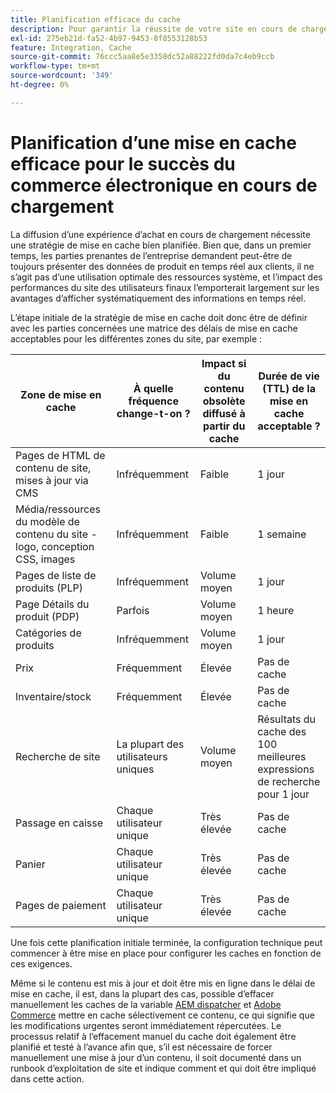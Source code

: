 ```yaml
---
title: Planification efficace du cache
description: Pour garantir la réussite de votre site en cours de chargement, reportez-vous aux points de référence recommandés pour la mise en cache.
exl-id: 275eb21d-fa52-4b97-9453-8f8553128b53
feature: Integration, Cache
source-git-commit: 76ccc5aa8e5e3358dc52a88222fd0da7c4eb9ccb
workflow-type: tm+mt
source-wordcount: '349'
ht-degree: 0%

---
```


# Planification d’une mise en cache efficace pour le succès du commerce électronique en cours de chargement

La diffusion d’une expérience d’achat en cours de chargement nécessite une stratégie de mise en cache bien planifiée. Bien que, dans un premier temps, les parties prenantes de l’entreprise demandent peut-être de toujours présenter des données de produit en temps réel aux clients, il ne s’agit pas d’une utilisation optimale des ressources système, et l’impact des performances du site des utilisateurs finaux l’emporterait largement sur les avantages d’afficher systématiquement des informations en temps réel.

L’étape initiale de la stratégie de mise en cache doit donc être de définir avec les parties concernées une matrice des délais de mise en cache acceptables pour les différentes zones du site, par exemple :

| Zone de mise en cache | À quelle fréquence change-t-on ? | Impact si du contenu obsolète diffusé à partir du cache | Durée de vie (TTL) de la mise en cache acceptable ? |
|---------------------------------------------------------------|--------------------|-------------------------------------------|-----------------------------------------------------|
| Pages de HTML de contenu de site, mises à jour via CMS | Infréquemment | Faible | 1 jour |
| Média/ressources du modèle de contenu du site - logo, conception CSS, images | Infréquemment | Faible | 1 semaine |
| Pages de liste de produits (PLP) | Infréquemment | Volume moyen | 1 jour |
| Page Détails du produit (PDP) | Parfois | Volume moyen | 1 heure |
| Catégories de produits | Infréquemment | Volume moyen | 1 jour |
| Prix | Fréquemment | Élevée | Pas de cache |
| Inventaire/stock | Fréquemment | Élevée | Pas de cache |
| Recherche de site | La plupart des utilisateurs uniques | Volume moyen | Résultats du cache des 100 meilleures expressions de recherche pour 1 jour |
| Passage en caisse | Chaque utilisateur unique | Très élevée | Pas de cache |
| Panier | Chaque utilisateur unique | Très élevée | Pas de cache |
| Pages de paiement | Chaque utilisateur unique | Très élevée | Pas de cache |

Une fois cette planification initiale terminée, la configuration technique peut commencer à être mise en place pour configurer les caches en fonction de ces exigences.

Même si le contenu est mis à jour et doit être mis en ligne dans le délai de mise en cache, il est, dans la plupart des cas, possible d’effacer manuellement les caches de la variable [AEM dispatcher](https://experienceleague.adobe.com/docs/experience-manager-dispatcher/using/configuring/page-invalidate.html?lang=en) et [Adobe Commerce](../configuration//cli/manage-cache.md#clean-and-flush-cache-types) mettre en cache sélectivement ce contenu, ce qui signifie que les modifications urgentes seront immédiatement répercutées. Le processus relatif à l’effacement manuel du cache doit également être planifié et testé à l’avance afin que, s’il est nécessaire de forcer manuellement une mise à jour d’un contenu, il soit documenté dans un runbook d’exploitation de site et indique comment et qui doit être impliqué dans cette action.
